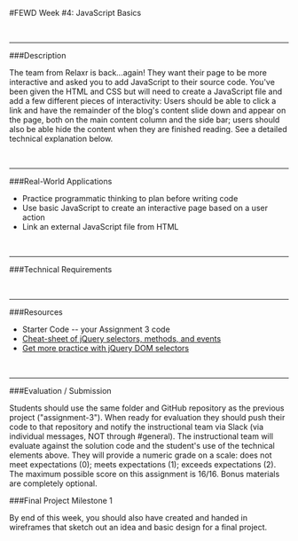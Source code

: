 #FEWD Week #4: JavaScript Basics

<br>

---


###Description 

The team from Relaxr is back...again! They want their page to be more interactive and asked you to add JavaScript to their source code. You've been given the HTML and CSS but will need to create a JavaScript file and add a few different pieces of interactivity:  Users should be able to click a link and have the remainder of the blog's content slide down and appear on the page, both on the main content column and the side bar; users should also be able hide the content when they are finished reading. See a detailed technical explanation below.


<br>

---


###Real-World Applications


- Practice programmatic thinking to plan before writing code
- Use basic JavaScript to create an interactive page based on a user action
- Link an external JavaScript file from HTML


<br>

---


###Technical Requirements 

<!-- - Prevent a form submission with the ```event.preventDefault()``` function -->

<!-- - Use the ```$.ready()``` handler to delay your code from executing until all DOM assets have been loaded
 -->
<!-- - Select the appropriate DOM elements with CSS selectors upon a user's click using the ```$.click()``` handler -->





<!-- - If a user clicks "Read More" on the primary column:

  - have the text in the ```<p>``` tag slide down along with a "Read Less" link in the blog post using  ```$.slideDown()``` and ```$.show()```
  - hide the "Read More" link using ```$.hide()```

- If a user clicks "Read Less" on the primary column:

  - have the ```<p>``` slide up and hide the "Read Less" link using  ```$.slideUp()``` and ```$.hide()```
  - show the "Read More" link using ```$.show()``` -->

<!-- - Using the same functions as above, if a user clicks the "Learn More" link in the sidebar, have the ```<span>``` inside that ```<p>``` slide down and hide the "Learn More" link using ```$.slideDown()``` and ```$.hide()``` -->





<br>

---

###Resources

- Starter Code -- your Assignment 3 code
- [Cheat-sheet of jQuery selectors, methods, and events](http://oscarotero.com/jquery/)
- [Get more practice with jQuery DOM selectors](jquery_dom_selector_practice)


<br>

---

###Evaluation / Submission


Students should use the same folder and GitHub repository as the previous project ("assignment-3"). When ready for evaluation they should push their code to that repository and notify the instructional team via Slack (via individual messages, NOT through #general). The instructional team will evaluate against the solution code and the student's use of the technical elements above. They will provide a numeric grade on a scale: does not meet expectations (0); meets expectations (1); exceeds expectations (2). The maximum possible score on this assignment is 16/16. Bonus materials are completely optional.

###Final Project Milestone 1

By end of this week, you should also have created and handed in wireframes that sketch out an idea and basic design for a final project.
